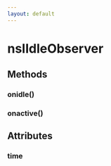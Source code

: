 ```yaml
---
layout: default
---
```


# nsIIdleObserver #

## Methods ##

### onidle() ###

### onactive() ###

## Attributes ##

### time ###
